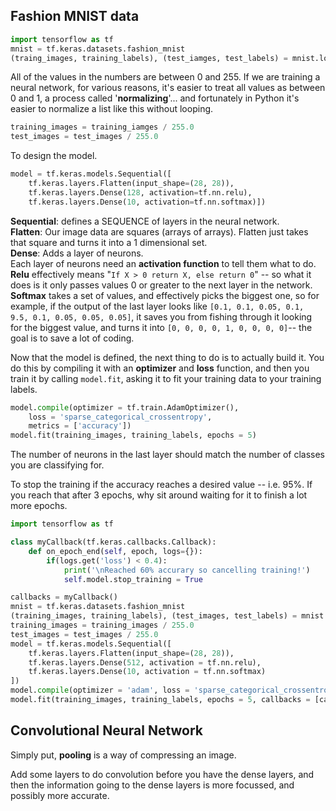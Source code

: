 ## Fashion MNIST data

```py
import tensorflow as tf
mnist = tf.keras.datasets.fashion_mnist
(traing_images, training_labels), (test_iamges, test_labels) = mnist.load_data()
```

All of the values in the numbers are between 0 and 255. If we are training a neural network, for various reasons, it's easier to treat all values as between 0 and 1, a process called '**normalizing**'... and fortunately in Python it's easier to normalize a list like this without looping.

```py
training_images = training_iamges / 255.0
test_images = test_images / 255.0
```

To design the model.
```py
model = tf.keras.models.Sequential([
    tf.keras.layers.Flatten(input_shape=(28, 28)),
    tf.keras.layers.Dense(128, activation=tf.nn.relu),
    tf.keras.layers.Dense(10, activation=tf.nn.softmax)])
```
**Sequential**: defines a SEQUENCE of layers in the neural network.
<br>
**Flatten**: Our image data are squares (arrays of arrays). Flatten just takes that square and turns it into a 1 dimensional set.
<br>
**Dense**: Adds a layer of neurons.
<br>
Each layer of neurons need an **activation function** to tell them what to do.
<br>
**Relu** effectively means "`If X > 0 return X, else return 0`" -- so what it does is it only passes values 0 or greater to the next layer in the network.
<br>
**Softmax** takes a set of values, and effectively picks the biggest one, so for example, if the output of the last layer looks like `[0.1, 0.1, 0.05, 0.1, 9.5, 0.1, 0.05, 0.05, 0.05]`, it saves you from fishing through it looking for the biggest value, and turns it into `[0, 0, 0, 0, 1, 0, 0, 0, 0]`-- the goal is to save a lot of coding.

Now that the model is defined, the next thing to do is to actually build it. You do this by compiling it with an **optimizer** and **loss** function, and then you train it by calling `model.fit`, asking it to fit your training data to your training labels.

```py
model.compile(optimizer = tf.train.AdamOptimizer(),
    loss = 'sparse_categorical_crossentropy',
    metrics = ['accuracy'])
model.fit(training_images, training_labels, epochs = 5)
```

The number of neurons in the last layer should match the number of classes you are classifying for.

To stop the training if the accuracy reaches a desired value -- i.e. 95%. If you reach that after 3 epochs, why sit around waiting for it to finish a lot more epochs.

```py
import tensorflow as tf

class myCallback(tf.keras.callbacks.Callback):
    def on_epoch_end(self, epoch, logs={}):
        if(logs.get('loss') < 0.4):
            print('\nReached 60% accurary so cancelling training!')
            self.model.stop_training = True

callbacks = myCallback()
mnist = tf.keras.datasets.fashion_mnist
(training_images, training_labels), (test_images, test_labels) = mnist.load_data()
training_images = training_images / 255.0
test_images = test_images / 255.0
model = tf.keras.models.Sequential([
    tf.keras.layers.Flatten(input_shape=(28, 28)),
    tf.keras.layers.Dense(512, activation = tf.nn.relu),
    tf.keras.layers.Dense(10, activation = tf.nn.softmax)
])
model.compile(optimizer = 'adam', loss = 'sparse_categorical_crossentropy')
model.fit(training_images, training_labels, epochs = 5, callbacks = [callbacks])
```

## Convolutional Neural Network
Simply put, **pooling** is a way of compressing an image.

Add some layers to do convolution before you have the dense layers, and then the information going to the dense layers is more focussed, and possibly more accurate.